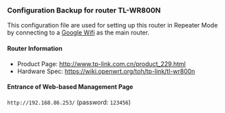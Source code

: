 ### Configuration Backup for router **TL-WR800N**

This configuration file are used for setting up this router in Repeater Mode by connecting to a [Google Wifi](https://madeby.google.com/wifi/) as the main router.

#### Router Information
- Product Page: http://www.tp-link.com.cn/product_229.html
- Hardware Spec: https://wiki.openwrt.org/toh/tp-link/tl-wr800n

#### Entrance of Web-based Management Page
`http://192.168.86.253/` (password: `123456`)
